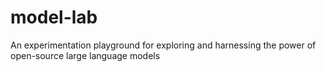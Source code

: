# model-lab
An experimentation playground for exploring and harnessing the power of open-source large language models

